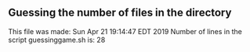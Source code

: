 ## Guessing the number of files in the directory
This file was made:
Sun Apr 21 19:14:47 EDT 2019
Number of lines in the script guessinggame.sh is:
      28
